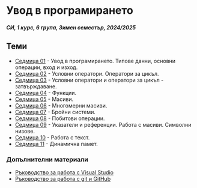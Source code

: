 # Увод в програмирането

##### СИ, 1 курс, 6 група, Зимен семестър, 2024/2025

## Теми

<agenda>

- [Седмица 01](<./Week 01/>) - Увод в програмирането. Типове данни, основни операции, вход и изход.
- [Седмица 02](<./Week 02/>) - Условни оператори. Оператори за цикъл.
- [Седмица 03](<./Week 03/>) - Условни оператори и оператори за цикъл - затвърждаване.
- [Седмица 04](<./Week 04/>) - Функции.
- [Седмица 05](<./Week 05/>) - Масиви.
- [Седмица 06](<./Week 06/>) - Многомерни масиви.
- [Седмица 07](<./Week 07/>) - Бройни системи. 
- [Седмица 08](<./Week 08/>) - Побитови операции.
- [Седмица 09](<./Week 09/>) - Указатели и референции. Работа с масиви. Символни низове.
- [Седмица 10](<./Week 10/>) - Работа с текст.
- [Седмица 11](<./Week 11/>) - Динамична памет.

</agenda>

### Допълнителни материали

<agendaAdditional>

- [Ръководство за работа с Visual Studio](<./Additional/vs.md>)
- [Ръководство за работа с git и GitHub](<./Additional/git(hub).md>)

</agendaAdditional>
